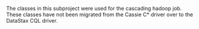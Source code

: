 The classes in this subproject were used for the cascading hadoop job.
These classes have not been migrated from the Cassie C* driver over to the DataStax CQL driver.
